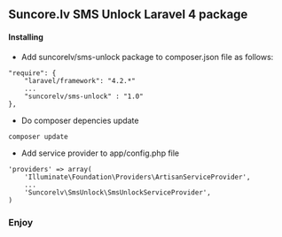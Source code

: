 ## Suncore.lv SMS Unlock Laravel 4 package

#### Installing

* Add suncorelv/sms-unlock package to composer.json file as follows:

```
"require": {
    "laravel/framework": "4.2.*"
    ...
    "suncorelv/sms-unlock" : "1.0"
},
```

* Do composer depencies update

```
composer update
```

* Add service provider to app/config.php file

```
'providers' => array(
    'Illuminate\Foundation\Providers\ArtisanServiceProvider',
    ...
    'Suncorelv\SmsUnlock\SmsUnlockServiceProvider',
)
```

### Enjoy
